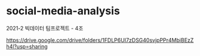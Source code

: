 # social-media-analysis
2021-2 빅데이터 팀프로젝트 - 4조

https://drive.google.com/drive/folders/1FDLP6UI7zDSG40svjpPPr4MbiBEzZh4l?usp=sharing
